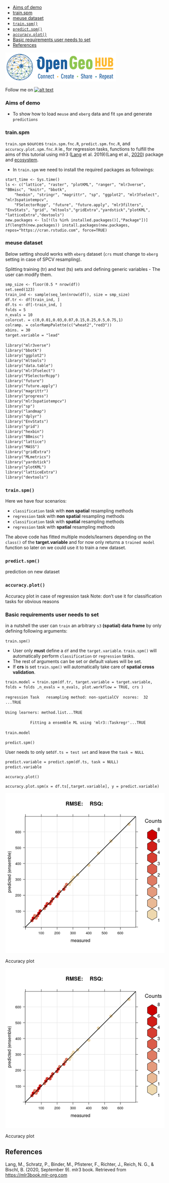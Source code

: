 

-   [Aims of demo](#aims-of-demo)
-   [train.spm](#train.spm)
-   [meuse dataset](#meuse-dataset)
-   [`train.spm()`](#train.spm-1)
-   [`predict.spm()`](#predict.spm)
-   [`accuracy.plot()`](#accuracy.plot)
-   [Basic requirements user needs to
    set](#basic-requirements-user-needs-to-set)
-   [References](#references)

[<img src="tex/opengeohub_logo_ml.png" alt="OpenGeoHub logo" width="350"/>](https://opengeohub.org)

Follow me on [![alt
text](http://i.imgur.com/tXSoThF.png "twitter icon with padding")](https://twitter.com/sheykhmousa)

### Aims of demo

-   To show how to load `meuse` and `eberg` data and fit `spm` and
    generate `predictions`

### train.spm

`train.spm` sources `train.spm.fnc.R`, `predict.spm.fnc.R`, and
`accuracy.plot.spm.fnc.R` ie., for regression tasks, functions to
fulfill the aims of this tutorial using mlr3
([Lang](https://mlr3book.mlr-org.com/introduction.html#ref-mlr3) et
al. 2019)(Lang et al., [2020](#ref-MichelLang2020mlr3book)) package and
[ecosystem](https://github.com/mlr-org/mlr3/wiki/Extension-Packages).

-   In `train.spm` we need to install the required packages as
    followings:

<!-- -->

    start_time <- Sys.time()
    ls <- c("lattice", "raster", "plotKML", "ranger", "mlr3verse", "BBmisc", "knitr", "bbotk",
        "hexbin", "stringr", "magrittr", "sp", "ggplot2", "mlr3fselect", "mlr3spatiotempcv", 
        "FSelectorRcpp", "future", "future.apply", "mlr3filters", "EnvStats", "grid", "mltools","gridExtra","yardstick","plotKML", "latticeExtra","devtools")
    new.packages <- ls[!(ls %in% installed.packages()[,"Package"])]
    if(length(new.packages)) install.packages(new.packages, repos="https://cran.rstudio.com", force=TRUE)

### meuse dataset

Below setting should works with `eberg` dataset (`crs` must change to
`eberg` setting in case of SPCV resampling).

Splitting training (tr) and test (ts) sets and defining generic
variables - The user can modify them.

    smp_size <- floor(0.5 * nrow(df))
    set.seed(123)
    train_ind <- sample(seq_len(nrow(df)), size = smp_size)
    df.tr <- df[train_ind, ]
    df.ts <- df[-train_ind, ]
    folds = 5
    n_evals = 10
    colorcut. = c(0,0.01,0.03,0.07,0.15,0.25,0.5,0.75,1)
    colramp. = colorRampPalette(c("wheat2","red3"))
    xbins. = 30
    target.variable = "lead"

    library("mlr3verse")
    library("bbotk")
    library("ggplot2")
    library("mltools")
    library("data.table")
    library("mlr3fselect")
    library("FSelectorRcpp")
    library("future")
    library("future.apply")
    library("magrittr")
    library("progress")
    library("mlr3spatiotempcv")
    library("sp")
    library("landmap")  
    library("dplyr")
    library("EnvStats")
    library("grid")
    library("hexbin")
    library("BBmisc")
    library("lattice")
    library("MASS")
    library("gridExtra")
    library("MLmetrics")
    library("yardstick")
    library("plotKML")
    library("latticeExtra")
    library("devtools")

### `train.spm()`

Here we have four scenarios:

-   `classification` task with **non spatial** resampling methods
-   `regression` task with **non spatial** resampling methods
-   `classification` task with **spatial** resampling methods
-   `regression` task with **spatial** resampling methods

The above code has fitted multiple models/learners depending on the
`class()` of the **target.variable** and for now only returns a
`trained model` function so later on we could use it to train a new
dataset.

### `predict.spm()`

prediction on new dataset

### `accuracy.plot()`

Accuracy plot in case of regression task Note: don’t use it for
classification tasks for obvious reasons

### Basic requirements user needs to set

in a nutshell the user can `train` an arbitrary `s3` **(spatial) data
frame** by only defining following arguments:

`train.spm()`

-   User only **must** define a `df` and the `target.variable`.
    `train.spm()` will automatically perform `classification` or
    `regression` tasks.
-   The rest of arguments can be set or default values will be set.
-   If **crs** is set `train.spm()` will automatically take care of
    **spatial cross validation**.

<!-- -->

    train.model = train.spm(df.tr, target.variable = target.variable, folds = folds ,n_evals = n_evals, plot.workflow = TRUE, crs )

    regression Task   resampling method: non-spatialCV  ncores:  32 ...TRUE

    Using learners: method.list...TRUE

               Fitting a ensemble ML using 'mlr3::Taskregr'...TRUE

    train.model

`predict.spm()`

User needs to only set`df.ts = test set` and leave the `task = NULL`

    predict.variable = predict.spm(df.ts, task = NULL)
    predict.variable

`accuracy.plot()`

    accuracy.plot.spm(x = df.ts[,target.variable], y = predict.variable)

<img src="README_files/figure-markdown_strict/unnamed-chunk-10-1.png" alt="Accuracy plot"  />
<p class="caption">
Accuracy plot
</p>

<img src="README_files/figure-markdown_strict/unnamed-chunk-10-2.png" alt="Accuracy plot"  />
<p class="caption">
Accuracy plot
</p>

References
----------

Lang, M., Schratz, P., Binder, M., Pfisterer, F., Richter, J., Reich, N.
G., & Bischl, B. (2020, September 9). mlr3 book. Retrieved from
<https://mlr3book.mlr-org.com>
